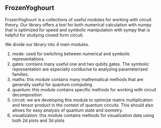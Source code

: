FrozenYoghourt
--------------

FrozenYoghourt is a collections of useful modules for working with circuit theory. Our library offers a tool for both numerical calculation with numpy that is optimized for speed and symbolic manipulation with sympy that is helpful for studying closed form circuit.

We divide our library into 4 main modules.

1. mode: used for switching between numerical and symbolic representations.
2. gates: contains many useful one and two qubits gates. The symbolic representation are especially conducive to analyzing parameterized families.
3. maths: this module contains many mathematical methods that are generally useful for quantum computing
4. quantum: this module contains specific methods for working with circuit decomposition
5. circuit: we are developing this module to optimize matrix multiplication and tensor product in the context of quantum circuits. This should also allows for easy analysis of quantum state and isometry.
6. visualization: this module contains methods for visualization data using both 2d plots and 3d plots
